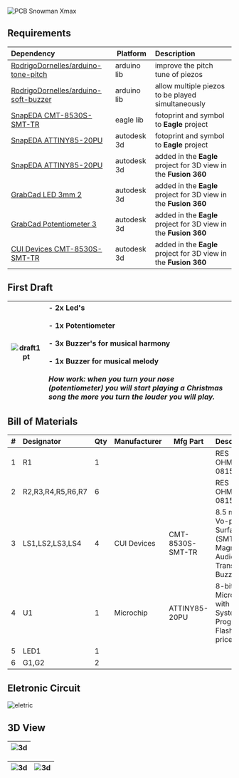 ![PCB Snowman Xmax](https://github.com/RodrigoDornelles/pcb-snowman-xmas/raw/master/images/banner.png)

## Requirements ##

| Dependency | Platform | Description |
| :--------- | -------- | :---------- |
| [RodrigoDornelles/arduino-tone-pitch](https://github.com/RodrigoDornelles/arduino-tone-pitch) | arduino lib | improve the pitch tune of piezos |
| [RodrigoDornelles/arduino-soft-buzzer](https://github.com/RodrigoDornelles/arduino-soft-buzzer) | arduino lib | allow multiple piezos to be played simultaneously |
| [SnapEDA CMT-8530S-SMT-TR](https://www.snapeda.com/parts/CMT-8530S-SMT-TR/CUI%20Devices/view-part/649163/) | eagle lib | fotoprint and symbol to **Eagle** project |
| [SnapEDA ATTINY85-20PU](https://www.snapeda.com/parts/ATTINY85-20PU/Microchip/view-part/?ref=search&t=attiny85) | autodesk 3d | fotoprint and symbol to **Eagle** project |
| [SnapEDA ATTINY85-20PU](https://www.snapeda.com/parts/ATTINY85-20PU/Microchip/view-part/?ref=search&t=attiny85) | autodesk 3d | added in the **Eagle** project for 3D view in the  **Fusion 360** |
| [GrabCad LED 3mm 2](https://grabcad.com/library/led-3mm-2) | autodesk 3d | added in the **Eagle** project for 3D view in the  **Fusion 360** |
| [GrabCad Potentiometer 3](https://grabcad.com/library/potentiometer-3) | autodesk 3d | added in the **Eagle** project for 3D view in the  **Fusion 360** |
| [CUI Devices CMT-8530S-SMT-TR](https://www.cuidevices.com/product/resource/3dmodel/cmt-8530s-smt-tr) | autodesk 3d | added in the **Eagle** project for 3D view in the  **Fusion 360** |

## First Draft ##
| ![draft1pt](https://github.com/RodrigoDornelles/pcb-snowman-xmas/raw/master/images/draft_pt.png) |- 2x Led's<br/><br/>- 1x Potentiometer<br/><br/>- 3x Buzzer's for musical harmony<br/><br/>- 1x Buzzer for musical melody<br/><br/>_How work: when you turn your nose (potentiometer) you will start playing a Christmas song the more you turn the louder you will play._ |
| - | :- |

## Bill of Materials ##
| # | Designator | Qty | Manufacturer | Mfg Part | Description | Footprint | Type | Notes |
| - | :--------- | --- | :----------- | -------- | :---------- | :-------- | ---- | :---- |
| 1 | R1 | 1 |  |  | RES 10.0K OHM 1W 1% 0815 SMD | 0815 |  | |
| 2 | R2,R3,R4,R5,R6,R7 | 6 |  |  | RES 111.0 OHM 1W 1% 0815 SMD | 0815 | SMD | |
| 3 | LS1,LS2,LS3,LS4 | 4 | CUI Devices | CMT-8530S-SMT-TR | 8.5 mm 3.6 Vo-p 90 dB Surface Mount (SMT) Magnetic Audio Transducer Buzzer | | SMD | |
| 4 | U1 | 1 | Microchip | ATTINY85-20PU | 8-bit Microcontroller with In-System Programmable Flash Check prices| | | |
| 5 | LED1 | 1 | | | | | | | |
| 6 | G1,G2 | 2 | | | | | | | |

## Eletronic Circuit ##
![eletric](https://github.com/RodrigoDornelles/pcb-snowman-xmas/raw/master/images/eletronic.png)


## 3D View ##
| ![3d](https://github.com/RodrigoDornelles/pcb-snowman-xmas/raw/master/images/snow3dhd.png) | 
| - |

| ![3d](https://github.com/RodrigoDornelles/pcb-snowman-xmas/raw/master/images/snow3dfront.png) | ![3d](https://github.com/RodrigoDornelles/pcb-snowman-xmas/raw/master/images/snow3ddiagonal.png)|
| - | - |

